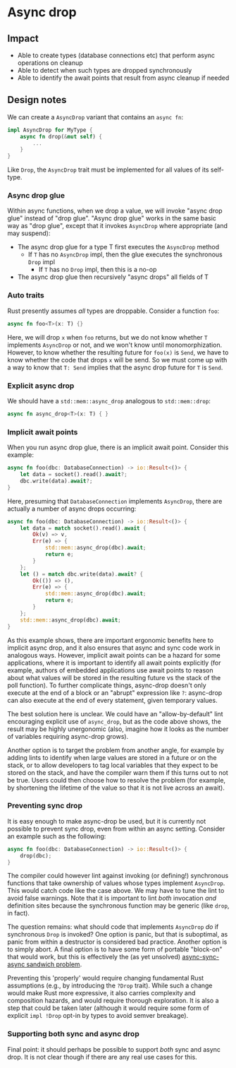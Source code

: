 # Async drop

## Impact

* Able to create types (database connections etc) that perform async operations on cleanup
* Able to detect when such types are dropped synchronously
* Able to identify the await points that result from async cleanup if needed

## Design notes

We can create a `AsyncDrop` variant that contains an `async fn`:

```rust
impl AsyncDrop for MyType {
    async fn drop(&mut self) {
        ...
    }
}
```

Like `Drop`, the `AsyncDrop` trait must be implemented for all values of its self-type.

### Async drop glue

Within async functions, when we drop a value, we will invoke "async drop glue" instead of "drop glue". "Async drop glue" works in the same basic way as "drop glue", except that it invokes `AsyncDrop` where appropriate (and may suspend):

* The async drop glue for a type T first executes the `AsyncDrop` method
    * If `T` has no `AsyncDrop` impl, then the glue executes the synchronous `Drop` impl
        * If `T` has no `Drop` impl, then this is a no-op
* The async drop glue then recursively "async drops" all fields of T

### Auto traits

Rust presently assumes *all* types are droppable. Consider a function `foo`:

```rust
async fn foo<T>(x: T) {}
```

Here, we will drop `x` when `foo` returns, but we do not know whether `T` implements `AsyncDrop` or not, and we won't know until monomorphization. However, to know whether the resulting future for `foo(x)` is `Send`, we have to know whether the code that drops `x` will be send. So we must come up with a way to know that `T: Send` implies that the async drop future for `T` is `Send`.

### Explicit async drop

We should have a `std::mem::async_drop` analogous to `std::mem::drop`:

```rust
async fn async_drop<T>(x: T) { }
```

### Implicit await points

When you run async drop glue, there is an implicit await point. Consider this example:

```rust
async fn foo(dbc: DatabaseConnection) -> io::Result<()> {
    let data = socket().read().await?;
    dbc.write(data).await?;
}
```

Here, presuming that `DatabaseConnection` implements `AsyncDrop`, there are actually a number of async drops occurring:

```rust
async fn foo(dbc: DatabaseConnection) -> io::Result<()> {
    let data = match socket().read().await {
        Ok(v) => v,
        Err(e) => {
            std::mem::async_drop(dbc).await;
            return e;
        }
    };
    let () = match dbc.write(data).await? {
        Ok(()) => (),
        Err(e) => {
            std::mem::async_drop(dbc).await;
            return e;
        }
    };
    std::mem::async_drop(dbc).await;
}
```

As this example shows, there are important ergonomic benefits here to implicit async drop, and it also ensures that async and sync code work in analogous ways. However, implicit await points can be a hazard for some applications, where it is important to identify all await points explicitly (for example, authors of embedded applications use await points to reason about what values will be stored in the resulting future vs the stack of the poll function). To further complicate things, async-drop doesn't only execute at the end of a block or an "abrupt" expression like `?`: async-drop can also execute at the end of every statement, given temporary values.

The best solution here is unclear. We could have an "allow-by-default" lint encouraging explicit use of `async_drop`, but as the code above shows, the result may be highly unergonomic (also, imagine how it looks as the number of variables requiring async-drop grows).

Another option is to target the problem from another angle, for example by adding lints to identify when large values are stored in a future or on the stack, or to allow developers to tag local variables that they expect to be stored on the stack, and have the compiler warn them if this turns out to not be true. Users could then choose how to resolve the problem (for example, by shortening the lifetime of the value so that it is not live across an await).

### Preventing sync drop

It is easy enough to make async-drop be used, but it is currently not possible to prevent sync drop, even from within an async setting. Consider an example such as the following:

```rust
async fn foo(dbc: DatabaseConnection) -> io::Result<()> {
    drop(dbc);
}
```

The compiler could however lint against invoking (or defining!) synchronous functions that take ownership of values whose types implement `AsyncDrop`. This would catch code like the case above. We may have to tune the lint to avoid false warnings. Note that it is important to lint *both* invocation *and* definition sites because the synchronous function may be generic (like `drop`, in fact).

The question remains: what should code that implements `AsyncDrop` *do* if synchronous `Drop` is invoked? One option is panic, but that is suboptimal, as panic from within a destructor is considered bad practice. Another option is to simply abort. A final option is to have some form of portable "block-on" that would work, but this is effectively the (as yet unsolved) [async-sync-async sandwich problem](https://rust-lang.github.io/wg-async-foundations/vision/shiny_future/users_manual.html#bridging-the-sync-and-async-worlds).

Preventing this 'properly' would require changing fundamental Rust assumptions (e.g., by introducing the `?Drop` trait). While such a change would make Rust more expressive, it also carries complexity and composition hazards, and would require thorough exploration. It is also a step that could be taken later (although it would require some form of explicit `impl !Drop` opt-in by types to avoid semver breakage).

### Supporting both sync and async drop

Final point: it should perhaps be possible to support *both* sync and async drop. It is not clear though if there are any real use cases for this.